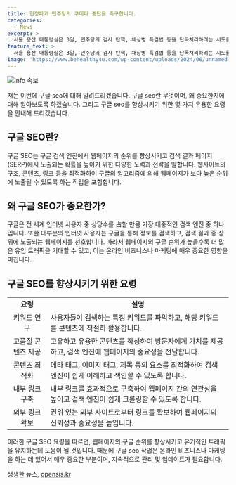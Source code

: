 ```yaml
---
title: 헌정파괴 민주당의 쿠데타 중단을 촉구합니다.
categories:
  - News
excerpt: >
  서울 용산 대통령실은 3일, 민주당의 검사 탄핵, 채상병 특검법 등을 단독처리하려는 시도를 촉구하며 반문명적 헌정파괴 시도와 입법 폭력 쿠데타를 즉각 중단해야 한다고 밝혔다. 이에 대해 국민의힘은 현안 관련 기자회견을 열어 민주당은 이재명 대표를 구하기 위해 국회의 존재를 파괴하고 횡포하는 것이라고 비판했다. 같은날 대통령 비서실장은 특검은 대통령이 거부권을 행사해야 한다는 입장을 밝히기도 했다.
feature_text: >
  서울 용산 대통령실은 3일, 민주당의 검사 탄핵, 채상병 특검법 등을 단독처리하려는 시도를 촉구하며 반문명적 헌정파괴 시도와 입법 폭력 쿠데타를 즉각 중단해야 한다고 밝혔다. 이에 대해 국민의힘은 현안 관련 기자회견을 열어 민주당은 이재명 대표를 구하기 위해 국회의 존재를 파괴하고 횡포하는 것이라고 비판했다. 같은날 대통령 비서실장은 특검은 대통령이 거부권을 행사해야 한다는 입장을 밝히기도 했다.
image: 'https://www.behealthy4u.com/wp-content/uploads/2024/06/unnamed-file.png'
---
```


<p><img src="https://www.behealthy4u.com/wp-content/uploads/2024/06/unnamed-file.png" alt="info 속보" /></p>

<p>저는 이번에 구글 seo에 대해 알려드리겠습니다. 구글 seo란 무엇이며, 왜 중요한지에 대해 알아보도록 하겠습니다. 그리고 구글 seo를 향상시키기 위한 몇 가지 유용한 요령을 안내해 드리겠습니다. </p>

<h2 data-ke-size="size26">구글 SEO란?</h2>

<p data-ke-size="size16">구글 SEO는 구글 검색 엔진에서 웹페이지의 순위를 향상시키고 검색 결과 페이지(SERP)에서 노출되는 확률을 높이기 위한 다양한 노력과 전략을 말합니다. 웹사이트의 구조, 콘텐츠, 링크 등을 최적화하여 구글의 알고리즘에 의해 웹페이지가 보다 높은 순위에 노출될 수 있도록 하는 작업을 포함합니다.</p>

<h2 data-ke-size="size26">왜 구글 SEO가 중요한가?</h2>

<p data-ke-size="size16">구글은 전 세계 인터넷 사용자 중 상당수를 占할 만큼 가장 대중적인 검색 엔진 중 하나입니다. 또한 대부분의 인터넷 사용자는 구글을 통해 정보를 검색하고, 검색 결과 중 상위에 노출되는 웹페이지를 선호합니다. 따라서 웹페이지의 구글 순위가 높을수록 더 많은 유입 트래픽을 기대할 수 있고, 이는 온라인 비즈니스나 마케팅에 매우 중요한 영향을 미칩니다.</p>

<h2 data-ke-size="size26">구글 SEO를 향상시키기 위한 요령</h2>

<table>
  <tr>
    <td style="text-align: center; height: 17px;"><b>요령</b></td>
    <td style="text-align: center; height: 17px;"><b>설명</b></td>
  </tr>
  <tr>
    <td style="text-align: center; height: 17px;">키워드 연구</td>
    <td>사용자들이 검색하는 특정 키워드를 파악하고, 해당 키워드를 콘텐츠에 적절히 활용합니다.</td>
  </tr>
  <tr>
    <td style="text-align: center; height: 17px;">고품질 콘텐츠 제공</td>
    <td>고유하고 유용한 콘텐츠를 작성하여 방문자에게 가치를 제공하고, 검색 엔진에 웹페이지의 중요성을 전달합니다.</td>
  </tr>
  <tr>
    <td style="text-align: center; height: 17px;">콘텐츠 최적화</td>
    <td>메타 태그, 이미지 태그, 제목 등의 요소를 최적화하여 검색 엔진이 쉽게 이해하고 색인할 수 있도록 합니다.</td>
  </tr>
  <tr>
    <td style="text-align: center; height: 17px;">내부 링크 구축</td>
    <td>내부 링크를 효과적으로 구축하여 웹페이지 간의 연관성을 높이고 검색 엔진이 쉽게 크롤링할 수 있도록 합니다.</td>
  </tr>
  <tr>
    <td style="text-align: center; height: 17px;">외부 링크 확보</td>
    <td>권위 있는 외부 사이트로부터 링크를 확보하여 웹페이지의 신뢰성과 중요성을 높입니다.</td>
  </tr>
</table>

<p>이러한 구글 SEO 요령을 따르면, 웹페이지의 구글 순위를 향상시키고 유기적인 트래픽을 유치하는데 도움이 될 것입니다. 때문에 구글 seo 작업은 온라인 비즈니스나 마케팅을 하는 데 있어서 매우 중요한 부분이며, 지속적으로 관리 및 업데이트가 필요합니다.</p>
생생한 뉴스, <a href="https://opensis.kr" rel="dofollow">opensis.kr</a>


